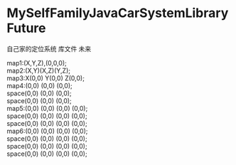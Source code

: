 # MySelfFamilyJavaCarSystemLibraryFuture
自己家的定位系统 库文件 未来

map1:(X,Y,Z),(0,0,0);                    </br>
map2:(X,Y)(X,Z)(Y,Z);                    </br>
map3:X(0,0) Y(0,0) Z(0,0);               </br>
map4:(0,0) (0,0) (0,0);                  </br>
space(0,0) (0,0) (0,0);                  </br>
space(0,0) (0,0) (0,0);                  </br>
map5:(0,0) (0,0) (0,0) (0,0);            </br>
space(0,0) (0,0) (0,0) (0,0);            </br>
space(0,0) (0,0) (0,0) (0,0);            </br>
map6:(0,0) (0,0) (0,0) (0,0);            </br>
space(0,0) (0,0) (0,0) (0,0);            </br>
space(0,0) (0,0) (0,0) (0,0);            </br>
space(0,0) (0,0) (0,0) (0,0);            </br>
